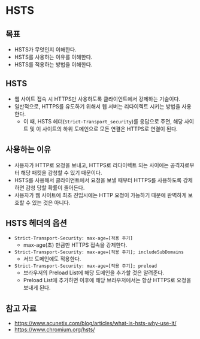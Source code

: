 # HSTS

## 목표

- HSTS가 무엇인지 이해한다.
- HSTS를 사용하는 이유를 이해한다.
- HSTS를 적용하는 방법을 이해한다.

## HSTS

- 웹 사이트 접속 시 HTTPS만 사용하도록 클라이언트에서 강제하는 기술이다.
- 일반적으로, HTTPS를 유도하기 위해서 웹 서버는 리다이렉트 시키는 방법을 사용한다.
	- 이 때, HSTS 헤더(`Strict-Transport_security`)를 응답으로 주면, 해당 사이트 및 이 사이트의 하위 도메인으로 모든 연결은 HTTPS로 연결이 된다.

## 사용하는 이유

- 사용자가 HTTP로 요청을 보내고, HTTPS로 리다이렉트 되는 사이에는 공격자로부터 해당 패킷을 감청할 수 있기 때문이다.
- HSTS를 사용해서 클라이언트에서 요청을 보낼 때부터 HTTPS를 사용하도록 강제하면 감청 당할 확률이 줄어든다.
- 사용자가 웹 사이트에 최초 진입시에는 HTTP 요청이 가능하기 때문에 완벽하게 보호할 수 있는 것은 아니다.

## HSTS 헤더의 옵션

- `Strict-Transport-Security: max-age=[적용 주기]`
	- max-age(초) 만큼만 HTTPS 접속을 강제한다.
- `Strict-Transport-Security: max-age=[적용 주기]; includeSubDomains`
	- 서브 도메인에도 적용한다.
- `Strict-Transport-Security: max-age=[적용 주기]; preload`
	- 브라우저의 Preload List에 해당 도메인을 추가할 것은 알려준다.
	- Preload List에 추가하면 이후에 해당 브라우저에서는 항상 HTTPS로 요청을 보내게 된다.

## 참고 자료

- https://www.acunetix.com/blog/articles/what-is-hsts-why-use-it/
- https://www.chromium.org/hsts/